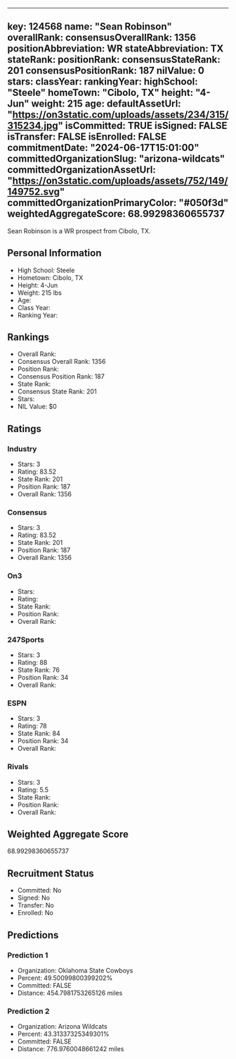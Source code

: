 ---
  key: 124568
  name: "Sean Robinson"
  overallRank: 
  consensusOverallRank: 1356
  positionAbbreviation: WR
  stateAbbreviation: TX
  stateRank: 
  positionRank: 
  consensusStateRank: 201
  consensusPositionRank: 187
  nilValue: 0
  stars: 
  classYear: 
  rankingYear: 
  highSchool: "Steele"
  homeTown: "Cibolo, TX"
  height: "4-Jun"
  weight: 215
  age: 
  defaultAssetUrl: "https://on3static.com/uploads/assets/234/315/315234.jpg"
  isCommitted: TRUE
  isSigned: FALSE
  isTransfer: FALSE
  isEnrolled: FALSE
  commitmentDate: "2024-06-17T15:01:00"
  committedOrganizationSlug: "arizona-wildcats"
  committedOrganizationAssetUrl: "https://on3static.com/uploads/assets/752/149/149752.svg"
  committedOrganizationPrimaryColor: "#050f3d"
  weightedAggregateScore: 68.99298360655737
  ---
  
  Sean Robinson is a WR prospect from Cibolo, TX.
  
  ## Personal Information
  - High School: Steele
  - Hometown: Cibolo, TX
  - Height: 4-Jun
  - Weight: 215 lbs
  - Age: 
  - Class Year: 
  - Ranking Year: 
  
  ## Rankings
  - Overall Rank: 
  - Consensus Overall Rank: 1356
  - Position Rank: 
  - Consensus Position Rank: 187
  - State Rank: 
  - Consensus State Rank: 201
  - Stars: 
  - NIL Value: $0
  
  ## Ratings
  
  ### Industry
  - Stars: 3
  - Rating: 83.52
  - State Rank: 201
  - Position Rank: 187
  - Overall Rank: 1356
  
  ### Consensus
  - Stars: 3
  - Rating: 83.52
  - State Rank: 201
  - Position Rank: 187
  - Overall Rank: 1356
  
  ### On3
  - Stars: 
  - Rating: 
  - State Rank: 
  - Position Rank: 
  - Overall Rank: 
  
  ### 247Sports
  - Stars: 3
  - Rating: 88
  - State Rank: 76
  - Position Rank: 34
  - Overall Rank: 
  
  ### ESPN
  - Stars: 3
  - Rating: 78
  - State Rank: 84
  - Position Rank: 34
  - Overall Rank: 
  
  ### Rivals
  - Stars: 3
  - Rating: 5.5
  - State Rank: 
  - Position Rank: 
  - Overall Rank: 
  
  ## Weighted Aggregate Score
  68.99298360655737
  
  ## Recruitment Status
  - Committed: No
  - Signed: No
  - Transfer: No
  - Enrolled: No
  
  
  
  ## Predictions
  
  ### Prediction 1
  - Organization: Oklahoma State Cowboys
  - Percent: 49.50099800399202%
  - Committed: FALSE
  - Distance: 454.7981753265126 miles
  
  ### Prediction 2
  - Organization: Arizona Wildcats
  - Percent: 43.31337325349301%
  - Committed: FALSE
  - Distance: 776.9760048661242 miles
  